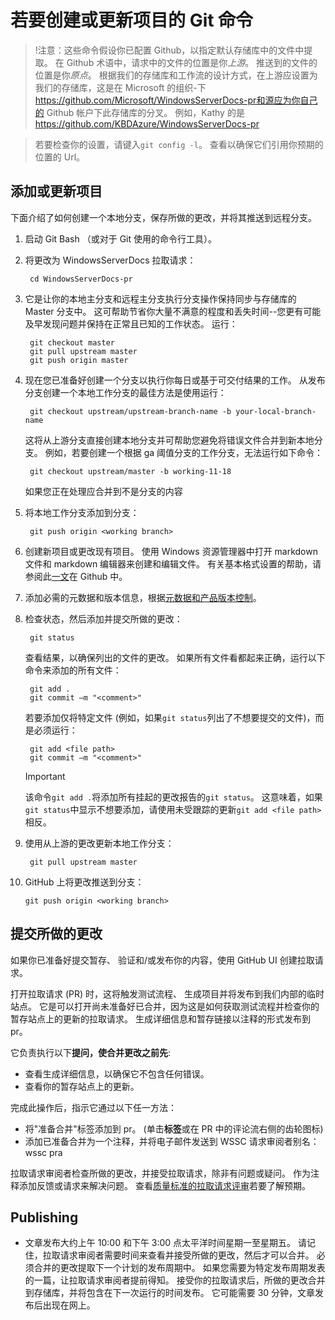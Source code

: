 <properties pageTitle="Git 命令可用于创建新文章或更新现有项目" description="创建和更新 WindowsServerDocs pr 中的项目的步骤。" metaKeywords="" services="" solutions="" documentationCenter="" authors="Kathy Davies" videoId="" scriptId="" manager="dongill" />

<tags ms.service="contributor-guide" ms.devlang="" ms.topic="article" ms.tgt_pltfrm="" ms.workload="" ms.date="08/24/16" ms.author="kathydav" />

# <a name="git-commands-to-create-or-update-an-article"></a>若要创建或更新项目的 Git 命令

>!注意：这些命令假设你已配置 Github，以指定默认存储库中的文件中提取。 在 Github 术语中，请求中的文件的位置是你*上游*。 推送到的文件的位置是你*原点*。 根据我们的存储库和工作流的设计方式，在上游应设置为我们的存储库，这是在 Microsoft 的组织-下 https://github.com/Microsoft/WindowsServerDocs-pr和源应为你自己的 Github 帐户下此存储库的分叉。 例如，Kathy 的是 https://github.com/KBDAzure/WindowsServerDocs-pr 

>若要检查你的设置，请键入```git config -l```。 查看以确保它们引用你预期的位置的 Url。

## <a name="add-or-update-an-article"></a>添加或更新项目

下面介绍了如何创建一个本地分支，保存所做的更改，并将其推送到远程分支。

1. 启动 Git Bash （或对于 Git 使用的命令行工具）。

2. 将更改为 WindowsServerDocs 拉取请求：

        cd WindowsServerDocs-pr

3. 它是让你的本地主分支和远程主分支执行分支操作保持同步与存储库的 Master 分支中。 这可帮助节省你大量不满意的程度和丢失时间--您更有可能及早发现问题并保持在正常且已知的工作状态。 运行：

        git checkout master
        git pull upstream master
        git push origin master

4. 现在您已准备好创建一个分支以执行你每日或基于可交付结果的工作。 从发布分支创建一个本地工作分支的最佳方法是使用运行：

        git checkout upstream/upstream-branch-name -b your-local-branch-name

   这将从上游分支直接创建本地分支并可帮助您避免将错误文件合并到新本地分支。 例如，若要创建一个根据 ga 阈值分支的工作分支，无法运行如下命令：
      
        git checkout upstream/master -b working-11-18

   如果您正在处理应合并到不是分支的内容         

5. 将本地工作分支添加到分支：

        git push origin <working branch>

6. 创建新项目或更改现有项目。 使用 Windows 资源管理器中打开 markdown 文件和 markdown 编辑器来创建和编辑文件。 有关基本格式设置的帮助，请参阅此[一文](https://help.github.com/articles/getting-started-with-writing-and-formatting-on-github/)在 Github 中。

7. 添加必需的元数据和版本信息，根据[元数据和产品版本控制](metadata-OSversioning-and-trademarks.md)。

8. 检查状态，然后添加并提交所做的更改：

        git status

   查看结果，以确保列出的文件的更改。 如果所有文件看都起来正确，运行以下命令来添加的所有文件：

        git add .
        git commit –m "<comment>"

   若要添加仅将特定文件 (例如，如果```git status```列出了不想要提交的文件)，而是必须运行：

        git add <file path>
        git commit –m "<comment>"

   >[!IMPORTANT]
   >该命令```git add .```将添加所有挂起的更改报告的```git status```。 这意味着，如果```git status```中显示不想要添加，请使用未受跟踪的更新```git add <file path>```相反。  

9. 使用从上游的更改更新本地工作分支：

        git pull upstream master

10. GitHub 上将更改推送到分支：

        git push origin <working branch>

## <a name="submit-your-changes"></a>提交所做的更改

如果你已准备好提交暂存、 验证和/或发布你的内容，使用 GitHub UI 创建拉取请求。 

打开拉取请求 (PR) 时，这将触发测试流程、 生成项目并将发布到我们内部的临时站点。 它是可以打开尚未准备好已合并，因为这是如何获取测试流程并检查你的暂存站点上的更新的拉取请求。 生成详细信息和暂存链接以注释的形式发布到 pr。 

它负责执行以下**提问，使合并更改之前先**:
  - 查看生成详细信息，以确保它不包含任何错误。 
  - 查看你的暂存站点上的更新。

完成此操作后，指示它通过以下任一方法：
- 将"准备合并"标签添加到 pr。 \(单击**标签**或在 PR 中的评论流右侧的齿轮图标)
- 添加已准备合并为一个注释，并将电子邮件发送到 WSSC 请求审阅者别名： wssc pra

拉取请求审阅者检查所做的更改，并接受拉取请求，除非有问题或疑问。 作为注释添加反馈或请求来解决问题。 查看[质量标准的拉取请求评审](contributor-guide-pr-criteria.md)若要了解预期。

## <a name="publishing"></a>Publishing

- 文章发布大约上午 10:00 和下午 3:00 点太平洋时间星期一至星期五。 请记住，拉取请求审阅者需要时间来查看并接受所做的更改，然后才可以合并。 必须合并的更改提取下一个计划的发布周期中。 如果您需要为特定发布周期发表的一篇，让拉取请求审阅者提前得知。 接受你的拉取请求后，所做的更改合并到存储库，并将包含在下一次运行的时间发布。 它可能需要 30 分钟，文章发布后出现在网上。 
